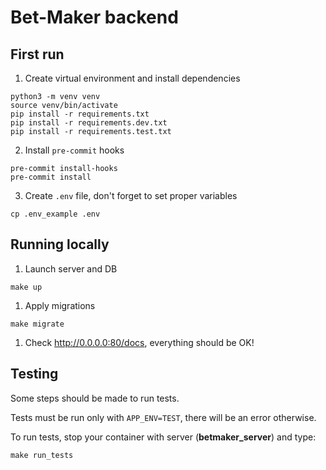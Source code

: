 # Bet-Maker backend

## First run
1. Create virtual environment and install dependencies
```{shell}
python3 -m venv venv
source venv/bin/activate
pip install -r requirements.txt
pip install -r requirements.dev.txt
pip install -r requirements.test.txt
```
2. Install `pre-commit` hooks
```{shell}
pre-commit install-hooks
pre-commit install
```
3. Create `.env` file, don't forget to set proper variables
```{shell}
cp .env_example .env
```

## Running locally
1. Launch server and DB
```{shell}
make up
```
1. Apply migrations
```{shell}
make migrate
```
1. Check http://0.0.0.0:80/docs, everything should be OK!


## Testing
Some steps should be made to run tests.

Tests must be run only with `APP_ENV=TEST`, there will be an error otherwise.

To run tests, stop your container with server (**betmaker_server**) and type:
```{shell}
make run_tests
```
